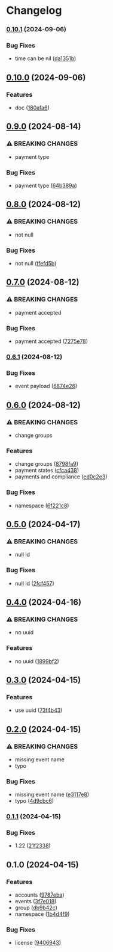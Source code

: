 # Changelog

### [0.10.1](https://www.github.com/glocurrency/events/compare/v0.10.0...v0.10.1) (2024-09-06)


### Bug Fixes

* time can be nil ([da1351b](https://www.github.com/glocurrency/events/commit/da1351bb286e898889de01d20bd9e3341adb5f85))

## [0.10.0](https://www.github.com/glocurrency/events/compare/v0.9.0...v0.10.0) (2024-09-06)


### Features

* doc ([180afa6](https://www.github.com/glocurrency/events/commit/180afa654a0e61f0f165555139791f867529e67a))

## [0.9.0](https://www.github.com/glocurrency/events/compare/v0.8.0...v0.9.0) (2024-08-14)


### ⚠ BREAKING CHANGES

* payment type

### Bug Fixes

* payment type ([64b389a](https://www.github.com/glocurrency/events/commit/64b389a6c92411cb4ae67772d07a30a0141529a8))

## [0.8.0](https://www.github.com/glocurrency/events/compare/v0.7.0...v0.8.0) (2024-08-12)


### ⚠ BREAKING CHANGES

* not null

### Bug Fixes

* not null ([ffefd5b](https://www.github.com/glocurrency/events/commit/ffefd5bc123b10a430cfbf9905201ec3a88b40e4))

## [0.7.0](https://www.github.com/glocurrency/events/compare/v0.6.1...v0.7.0) (2024-08-12)


### ⚠ BREAKING CHANGES

* payment accepted

### Bug Fixes

* payment accepted ([7275e78](https://www.github.com/glocurrency/events/commit/7275e78d7aa81e527b80a44704364fe376047487))

### [0.6.1](https://www.github.com/glocurrency/events/compare/v0.6.0...v0.6.1) (2024-08-12)


### Bug Fixes

* event payload ([6874e26](https://www.github.com/glocurrency/events/commit/6874e260422495d96ee60c673e1e6c56a771619b))

## [0.6.0](https://www.github.com/glocurrency/events/compare/v0.5.0...v0.6.0) (2024-08-12)


### ⚠ BREAKING CHANGES

* change groups

### Features

* change groups ([8798fa9](https://www.github.com/glocurrency/events/commit/8798fa9c5d862fd2788c0a3b244836527f5c3522))
* payment states ([cfca438](https://www.github.com/glocurrency/events/commit/cfca438fb34011a589daa11e9647857a093efdc6))
* payments and compliance ([ed0c2e3](https://www.github.com/glocurrency/events/commit/ed0c2e3394fd50b2fb4a0aba31d0c48385b3770f))


### Bug Fixes

* namespace ([6f221c8](https://www.github.com/glocurrency/events/commit/6f221c81dadb71bdedc38a1ea6119570482a6a9d))

## [0.5.0](https://www.github.com/glocurrency/events/compare/v0.4.0...v0.5.0) (2024-04-17)


### ⚠ BREAKING CHANGES

* null id

### Bug Fixes

* null id ([2fcf457](https://www.github.com/glocurrency/events/commit/2fcf4571d0afc6fbfb25d6c2d407365b6d53429e))

## [0.4.0](https://www.github.com/glocurrency/events/compare/v0.3.0...v0.4.0) (2024-04-16)


### ⚠ BREAKING CHANGES

* no uuid

### Features

* no uuid ([1899bf2](https://www.github.com/glocurrency/events/commit/1899bf2119ad75072ee3fed1d697789b9aaf0696))

## [0.3.0](https://www.github.com/glocurrency/events/compare/v0.2.0...v0.3.0) (2024-04-15)


### Features

* use uuid ([73f4b43](https://www.github.com/glocurrency/events/commit/73f4b431d256c72c5db1193cba9fd43a0033bf46))

## [0.2.0](https://www.github.com/glocurrency/events/compare/v0.1.1...v0.2.0) (2024-04-15)


### ⚠ BREAKING CHANGES

* missing event name
* typo

### Bug Fixes

* missing event name ([e3117e8](https://www.github.com/glocurrency/events/commit/e3117e83a3138caf9456f8e55d5d7e062459c3cb))
* typo ([4d9cbc6](https://www.github.com/glocurrency/events/commit/4d9cbc601fd96c6c5866d83634891ab2e347cb32))

### [0.1.1](https://www.github.com/glocurrency/events/compare/v0.1.0...v0.1.1) (2024-04-15)


### Bug Fixes

* 1.22 ([21f2338](https://www.github.com/glocurrency/events/commit/21f233889fdf9ac4bf8d4a77e0de016373bfec6f))

## 0.1.0 (2024-04-15)


### Features

* accounts ([9787eba](https://www.github.com/glocurrency/events/commit/9787eba9283fdae38d2a16baf3526546694f1c47))
* events ([3f7e018](https://www.github.com/glocurrency/events/commit/3f7e018cf0248fa53e0d8669e5db2c472ff28a62))
* group ([db9b42c](https://www.github.com/glocurrency/events/commit/db9b42c636e4cf913899c0a31c45ad270096151d))
* namespace ([1b4d4f9](https://www.github.com/glocurrency/events/commit/1b4d4f95273e216289959057d2ac0fe4bd51d024))


### Bug Fixes

* license ([9406943](https://www.github.com/glocurrency/events/commit/940694342be39ba1fada1c8f814a9f1b4f163bfd))
